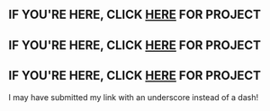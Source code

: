 ## IF YOU'RE HERE, CLICK [HERE](http://github.com/niksuyko/nhl_app) FOR PROJECT

## IF YOU'RE HERE, CLICK [HERE](http://github.com/niksuyko/nhl_app) FOR PROJECT

## IF YOU'RE HERE, CLICK [HERE](http://github.com/niksuyko/nhl_app) FOR PROJECT

I may have submitted my link with an underscore instead of a dash!
